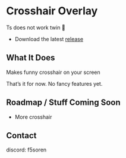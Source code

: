 # Crosshair Overlay

Ts does not work twin 🥀
- Download the latest [release]([https://github.com/jonejadave/crosshair-overlay/releases/latest/download/twitch-griefs-1.0.0.zip])

## What It Does

Makes funny crosshair on your screen 

That’s it for now. No fancy features yet.


## Roadmap / Stuff Coming Soon

- More crosshair

## Contact

discord: f5soren 

